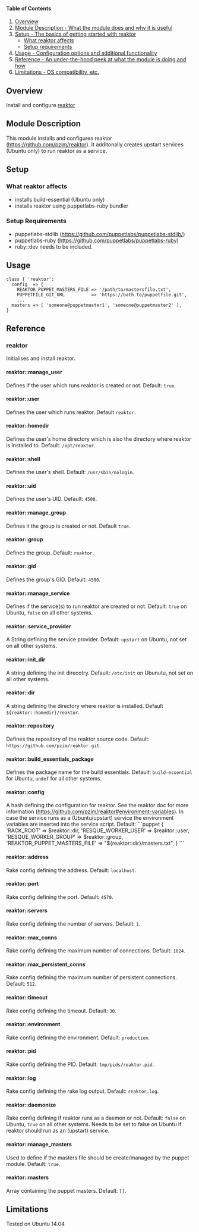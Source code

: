 #### Table of Contents

1. [Overview](#overview)
2. [Module Description - What the module does and why it is useful](#module-description)
3. [Setup - The basics of getting started with reaktor](#setup)
    * [What reaktor affects](#what-reaktor-affects)
    * [Setup requirements](#setup-requirements)
4. [Usage - Configuration options and additional functionality](#usage)
5. [Reference - An under-the-hood peek at what the module is doing and how](#reference)
6. [Limitations - OS compatibility, etc.](#limitations)

## Overview

Install and configure [reaktor](https://github.com/pzim/reaktor)

## Module Description

This module installs and configures reaktor (https://github.com/pzim/reaktor). It additonally creates upstart services (Ubuntu only) to run reaktor as a service.

## Setup

### What reaktor affects

* installs build-essential (Ubuntu only)
* installs reaktor using puppetlabs-ruby bundler

### Setup Requirements

* puppetlabs-stdlib (https://github.com/puppetlabs/puppetlabs-stdlib/)
* puppetlabs-ruby (https://github.com/puppetlabs/puppetlabs-ruby)
 * ruby::dev needs to be included.

## Usage

```puppet
class { 'reaktor':
  config  => {
    REAKTOR_PUPPET_MASTERS_FILE => '/path/to/mastersfile.txt',
    PUPPETFILE_GIT_URL          => 'https://bath.to/puppetfile.git',
    ...
  masters => [ 'someone@puppetmaster1', 'someone@puppetmaster2' ],
}
```

## Reference

### reaktor

Initialises and install reaktor.

#### reaktor::manage_user

Defines if the user which runs reaktor is created or not. Default: `true`.

#### reaktor::user

Defines the user which runs reaktor. Default `reaktor`.

#### reaktor::homedir

Defines the user's home directory which is also the directory where reaktor is installed to. Default: `/opt/reaktor`.

#### reaktor::shell

Defines the user's shell. Default: `/usr/sbin/nologin`.

#### reaktor::uid

Defines the user's UID. Default: `4500`.

#### reaktor::manage_group

Defines it the group is created or not. Default `true`.

#### reaktor::group

Defines the group. Default: `reaktor`.

#### reaktor::gid

Defines the group's GID. Default: `4500`.

#### reaktor::manage_service

Defines if the service(s) to run reaktor are created or not. Default: `true` on Ubuntu, `false` on all other systems.

#### reaktor::service_provider

A String defining the service provider. Default: `upstart` on Ubuntu, not set on all other systems.

#### reaktor::init_dir

A string defining the init direcotry. Default: `/etc/init` on Ubunutu, not set on all other systems.

#### reaktor::dir

A string defining the directory where reaktor is installed. Default `${reaktor::homedir}/reaktor`.

#### reaktor::repository

Defines the repository of the reaktor source code. Default: `https://github.com/pzim/reaktor.git`.

#### reaktor::build_essentials_package

Defines the package name for the build essentials. Default: `build-essential` for Ubuntu, `undef` for all other systems.

#### reaktor::config

A hash defining the configuration for reaktor. See the reaktor doc for more information (https://github.com/pzim/reaktor#environment-variables). In case the service runs as a (Ubuntu/upstart) service the environment variables are inserted into the service script.
Default:
´´´puppet
{
  'RACK_ROOT'                   => $reaktor::dir,
  'RESQUE_WORKER_USER'          => $reaktor::user,
  'RESQUE_WORKER_GROUP'         => $reaktor::group,
  'REAKTOR_PUPPET_MASTERS_FILE' => "${reaktor::dir}/masters.txt",
}
´´´

#### reaktor::address

Rake config defining the address. Default: `localhost`.

#### reaktor::port

Rake config defining the port. Default: `4570`.

#### reaktor::servers

Rake config defining the number of servers. Default: `1`.

#### reaktor::max_conns

Rake config defining the maximum number of connections. Default: `1024`.

#### reaktor::max_persistent_conns

Rake config defining the maximum number of persistent connections. Default: `512`.

#### reaktor::timeout

Rake config defining the timeout. Default: `30`.

#### reaktor::environment

Rake config defining the environment. Default: `production`.

#### reaktor::pid

Rake config defining the PID. Default: `tmp/pids/reaktor.pid`.

#### reaktor::log

Rake config defining the rake log output. Default: `reaktor.log`.

#### reaktor::daemonize

Rake config defining if reaktor runs as a daemon or not. Default: `false` on Ubuntu, `true` on all other systems.
Needs to be set to false on Ubuntu if reaktor should run as an (upstart) service.

#### reaktor::manage_masters

Used to define if the masters file should be create/managed by the puppet module. Default: `true`.

#### reaktor::masters

Array containing the puppet masters. Default: `[]`.

## Limitations

Tested on Ubuntu 14.04

